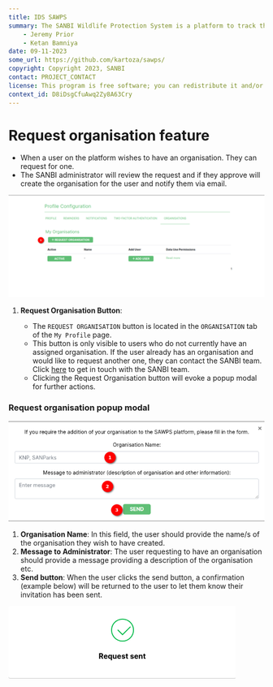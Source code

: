 ```yaml
---
title: IDS SAWPS
summary: The SANBI Wildlife Protection System is a platform to track the population levels of endangered wildlife.
    - Jeremy Prior
    - Ketan Bamniya
date: 09-11-2023
some_url: https://github.com/kartoza/sawps/
copyright: Copyright 2023, SANBI
contact: PROJECT_CONTACT
license: This program is free software; you can redistribute it and/or modify it under the terms of the GNU Affero General Public License as published by the Free Software Foundation; either version 3 of the License, or (at your option) any later version.
context_id: D8iDsgCfuAwq2Zy8A63Cry
---
```


# Request organisation feature

* When a user on the platform wishes to have an organisation. They can request for one.
* The SANBI administrator will review the request and if they approve will create the organisation for the user and notify them via email.

![Request Organisation 1](./img/request-organisation-1.png)

1. **Request Organisation Button**:

    * The `REQUEST ORGANISATION` button is located in the `ORGANISATION` tab of the `My Profile` page.
    * This button is only visible to users who do not currently have an assigned organisation. If the user already has an organisation and would like to request another one, they can contact the SANBI team. Click [here](../help-contact.md) to get in touch with the SANBI team.
    * Clicking the Request Organisation button will evoke a popup modal for further actions.

### Request organisation popup modal

![Request Organisation 2](./img/request-organisation-2.png)

1. **Organisation Name**: In this field, the user should provide the name/s of the organisation they wish to have created.
2. **Message to Administrator**: The user requesting to have an organisation should provide a message providing a description of the organisation etc.
3. **Send button**: When the user clicks the send button, a confirmation (example below) will be returned to the user to let them know their invitation has been sent.

![Request Organisation 3](./img/request-organisation-3.png)
